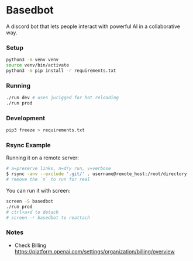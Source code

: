 # Basedbot

A discord bot that lets people interact with powerful AI in a collaborative way.


### Setup
```bash
python3 -m venv venv
source venv/bin/activate
python3 -m pip install -r requirements.txt
```

### Running
```bash
./run dev # uses jurigged for hot reloading
./run prod 
```

### Development
```bash
pip3 freeze > requirements.txt
```

### Rsync Example
Running it on a remote server:

```bash
# a=preserve links, n=dry run, v=verbose
$ rsync -anv --exclude '.git/' . username@remote_host:/root/directory
# remove the `n` to run for real
```

You can run it with screen:
```bash
screen -S basedbot
./run prod
# ctrl+a+d to detach
# screen -r basedbot to reattach
```

### Notes
- Check Billing
<https://platform.openai.com/settings/organization/billing/overview>
